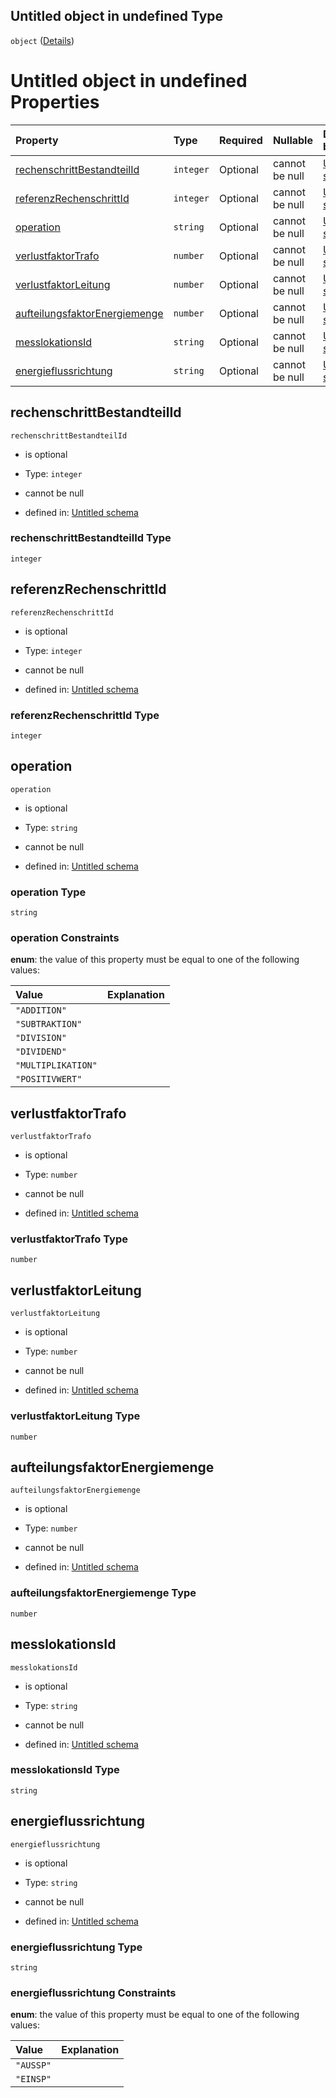## Untitled object in undefined Type

`object` ([Details](rechenschritt.md))

# Untitled object in undefined Properties

| Property                                                        | Type      | Required | Nullable       | Defined by                                                                                                                                                                                                                         |
| :-------------------------------------------------------------- | :-------- | :------- | :------------- | :--------------------------------------------------------------------------------------------------------------------------------------------------------------------------------------------------------------------------------- |
| [rechenschrittBestandteilId](#rechenschrittbestandteilid)       | `integer` | Optional | cannot be null | [Untitled schema](rechenschritt-properties-rechenschrittbestandteilid.md "https://raw.githubusercontent.com/conuti-gmbh/bo4e-schema/master/schemas/v1/com/Rechenschritt.schema.json#/properties/rechenschrittBestandteilId")       |
| [referenzRechenschrittId](#referenzrechenschrittid)             | `integer` | Optional | cannot be null | [Untitled schema](rechenschritt-properties-referenzrechenschrittid.md "https://raw.githubusercontent.com/conuti-gmbh/bo4e-schema/master/schemas/v1/com/Rechenschritt.schema.json#/properties/referenzRechenschrittId")             |
| [operation](#operation)                                         | `string`  | Optional | cannot be null | [Untitled schema](arithmetischeoperation.md "https://raw.githubusercontent.com/conuti-gmbh/bo4e-schema/master/schemas/v1/enum/ArithmetischeOperation.schema.json#/properties/operation")                                           |
| [verlustfaktorTrafo](#verlustfaktortrafo)                       | `number`  | Optional | cannot be null | [Untitled schema](rechenschritt-properties-verlustfaktortrafo.md "https://raw.githubusercontent.com/conuti-gmbh/bo4e-schema/master/schemas/v1/com/Rechenschritt.schema.json#/properties/verlustfaktorTrafo")                       |
| [verlustfaktorLeitung](#verlustfaktorleitung)                   | `number`  | Optional | cannot be null | [Untitled schema](rechenschritt-properties-verlustfaktorleitung.md "https://raw.githubusercontent.com/conuti-gmbh/bo4e-schema/master/schemas/v1/com/Rechenschritt.schema.json#/properties/verlustfaktorLeitung")                   |
| [aufteilungsfaktorEnergiemenge](#aufteilungsfaktorenergiemenge) | `number`  | Optional | cannot be null | [Untitled schema](rechenschritt-properties-aufteilungsfaktorenergiemenge.md "https://raw.githubusercontent.com/conuti-gmbh/bo4e-schema/master/schemas/v1/com/Rechenschritt.schema.json#/properties/aufteilungsfaktorEnergiemenge") |
| [messlokationsId](#messlokationsid)                             | `string`  | Optional | cannot be null | [Untitled schema](rechenschritt-properties-messlokationsid.md "https://raw.githubusercontent.com/conuti-gmbh/bo4e-schema/master/schemas/v1/com/Rechenschritt.schema.json#/properties/messlokationsId")                             |
| [energieflussrichtung](#energieflussrichtung)                   | `string`  | Optional | cannot be null | [Untitled schema](energierichtung.md "https://raw.githubusercontent.com/conuti-gmbh/bo4e-schema/master/schemas/v1/enum/Energierichtung.schema.json#/properties/energieflussrichtung")                                              |

## rechenschrittBestandteilId



`rechenschrittBestandteilId`

*   is optional

*   Type: `integer`

*   cannot be null

*   defined in: [Untitled schema](rechenschritt-properties-rechenschrittbestandteilid.md "https://raw.githubusercontent.com/conuti-gmbh/bo4e-schema/master/schemas/v1/com/Rechenschritt.schema.json#/properties/rechenschrittBestandteilId")

### rechenschrittBestandteilId Type

`integer`

## referenzRechenschrittId



`referenzRechenschrittId`

*   is optional

*   Type: `integer`

*   cannot be null

*   defined in: [Untitled schema](rechenschritt-properties-referenzrechenschrittid.md "https://raw.githubusercontent.com/conuti-gmbh/bo4e-schema/master/schemas/v1/com/Rechenschritt.schema.json#/properties/referenzRechenschrittId")

### referenzRechenschrittId Type

`integer`

## operation



`operation`

*   is optional

*   Type: `string`

*   cannot be null

*   defined in: [Untitled schema](arithmetischeoperation.md "https://raw.githubusercontent.com/conuti-gmbh/bo4e-schema/master/schemas/v1/enum/ArithmetischeOperation.schema.json#/properties/operation")

### operation Type

`string`

### operation Constraints

**enum**: the value of this property must be equal to one of the following values:

| Value              | Explanation |
| :----------------- | :---------- |
| `"ADDITION"`       |             |
| `"SUBTRAKTION"`    |             |
| `"DIVISION"`       |             |
| `"DIVIDEND"`       |             |
| `"MULTIPLIKATION"` |             |
| `"POSITIVWERT"`    |             |

## verlustfaktorTrafo



`verlustfaktorTrafo`

*   is optional

*   Type: `number`

*   cannot be null

*   defined in: [Untitled schema](rechenschritt-properties-verlustfaktortrafo.md "https://raw.githubusercontent.com/conuti-gmbh/bo4e-schema/master/schemas/v1/com/Rechenschritt.schema.json#/properties/verlustfaktorTrafo")

### verlustfaktorTrafo Type

`number`

## verlustfaktorLeitung



`verlustfaktorLeitung`

*   is optional

*   Type: `number`

*   cannot be null

*   defined in: [Untitled schema](rechenschritt-properties-verlustfaktorleitung.md "https://raw.githubusercontent.com/conuti-gmbh/bo4e-schema/master/schemas/v1/com/Rechenschritt.schema.json#/properties/verlustfaktorLeitung")

### verlustfaktorLeitung Type

`number`

## aufteilungsfaktorEnergiemenge



`aufteilungsfaktorEnergiemenge`

*   is optional

*   Type: `number`

*   cannot be null

*   defined in: [Untitled schema](rechenschritt-properties-aufteilungsfaktorenergiemenge.md "https://raw.githubusercontent.com/conuti-gmbh/bo4e-schema/master/schemas/v1/com/Rechenschritt.schema.json#/properties/aufteilungsfaktorEnergiemenge")

### aufteilungsfaktorEnergiemenge Type

`number`

## messlokationsId



`messlokationsId`

*   is optional

*   Type: `string`

*   cannot be null

*   defined in: [Untitled schema](rechenschritt-properties-messlokationsid.md "https://raw.githubusercontent.com/conuti-gmbh/bo4e-schema/master/schemas/v1/com/Rechenschritt.schema.json#/properties/messlokationsId")

### messlokationsId Type

`string`

## energieflussrichtung



`energieflussrichtung`

*   is optional

*   Type: `string`

*   cannot be null

*   defined in: [Untitled schema](energierichtung.md "https://raw.githubusercontent.com/conuti-gmbh/bo4e-schema/master/schemas/v1/enum/Energierichtung.schema.json#/properties/energieflussrichtung")

### energieflussrichtung Type

`string`

### energieflussrichtung Constraints

**enum**: the value of this property must be equal to one of the following values:

| Value     | Explanation |
| :-------- | :---------- |
| `"AUSSP"` |             |
| `"EINSP"` |             |
